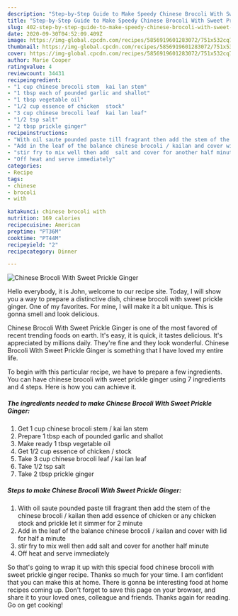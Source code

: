 ```yaml
---
description: "Step-by-Step Guide to Make Speedy Chinese Brocoli With Sweet Prickle Ginger"
title: "Step-by-Step Guide to Make Speedy Chinese Brocoli With Sweet Prickle Ginger"
slug: 402-step-by-step-guide-to-make-speedy-chinese-brocoli-with-sweet-prickle-ginger
date: 2020-09-30T04:52:09.409Z
image: https://img-global.cpcdn.com/recipes/5856919601283072/751x532cq70/chinese-brocoli-with-sweet-prickle-ginger-recipe-main-photo.jpg
thumbnail: https://img-global.cpcdn.com/recipes/5856919601283072/751x532cq70/chinese-brocoli-with-sweet-prickle-ginger-recipe-main-photo.jpg
cover: https://img-global.cpcdn.com/recipes/5856919601283072/751x532cq70/chinese-brocoli-with-sweet-prickle-ginger-recipe-main-photo.jpg
author: Marie Cooper
ratingvalue: 4
reviewcount: 34431
recipeingredient:
- "1 cup chinese brocoli stem  kai lan stem"
- "1 tbsp each of pounded garlic and shallot"
- "1 tbsp vegetable oil"
- "1/2 cup essence of chicken  stock"
- "3 cup chinese brocoli leaf  kai lan leaf"
- "1/2 tsp salt"
- "2 tbsp prickle ginger"
recipeinstructions:
- "With oil saute pounded paste till fragrant then add the stem of the chinese brocoli / kailan then add essence of chicken or any chicken stock and prickle let it simmer for 2 minute"
- "Add in the leaf of the balance chinese brocoli / kailan and cover with lid for half a minute"
- "stir fry to mix well then add  salt and cover for another half minute"
- "Off heat and serve immediately"
categories:
- Recipe
tags:
- chinese
- brocoli
- with

katakunci: chinese brocoli with 
nutrition: 169 calories
recipecuisine: American
preptime: "PT36M"
cooktime: "PT44M"
recipeyield: "2"
recipecategory: Dinner

---
```



![Chinese Brocoli With Sweet Prickle Ginger](https://img-global.cpcdn.com/recipes/5856919601283072/751x532cq70/chinese-brocoli-with-sweet-prickle-ginger-recipe-main-photo.jpg)

Hello everybody, it is John, welcome to our recipe site. Today, I will show you a way to prepare a distinctive dish, chinese brocoli with sweet prickle ginger. One of my favorites. For mine, I will make it a bit unique. This is gonna smell and look delicious.

Chinese Brocoli With Sweet Prickle Ginger is one of the most favored of recent trending foods on earth. It's easy, it is quick, it tastes delicious. It's appreciated by millions daily. They're fine and they look wonderful. Chinese Brocoli With Sweet Prickle Ginger is something that I have loved my entire life.




To begin with this particular recipe, we have to prepare a few ingredients. You can have chinese brocoli with sweet prickle ginger using 7 ingredients and 4 steps. Here is how you can achieve it.

<!--inarticleads1-->

##### The ingredients needed to make Chinese Brocoli With Sweet Prickle Ginger:

1. Get 1 cup chinese brocoli stem / kai lan stem
1. Prepare 1 tbsp each of pounded garlic and shallot
1. Make ready 1 tbsp vegetable oil
1. Get 1/2 cup essence of chicken / stock
1. Take 3 cup chinese brocoli leaf / kai lan leaf
1. Take 1/2 tsp salt
1. Take 2 tbsp prickle ginger




<!--inarticleads2-->

##### Steps to make Chinese Brocoli With Sweet Prickle Ginger:

1. With oil saute pounded paste till fragrant then add the stem of the chinese brocoli / kailan then add essence of chicken or any chicken stock and prickle let it simmer for 2 minute
1. Add in the leaf of the balance chinese brocoli / kailan and cover with lid for half a minute
1. stir fry to mix well then add  salt and cover for another half minute
1. Off heat and serve immediately




So that's going to wrap it up with this special food chinese brocoli with sweet prickle ginger recipe. Thanks so much for your time. I am confident that you can make this at home. There is gonna be interesting food at home recipes coming up. Don't forget to save this page on your browser, and share it to your loved ones, colleague and friends. Thanks again for reading. Go on get cooking!
